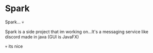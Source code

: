 # Spark
Spark... :skull:

Spark is a side project that im working on...It's a messaging service like discord made in java (GUI is JavaFX)

💀 its nice
